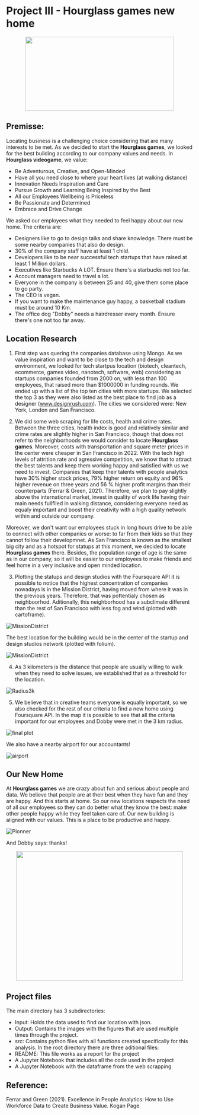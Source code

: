 # Project III - Hourglass games new home

<p align="center">
<img src="https://media3.giphy.com/media/9JgeSP0jlRAVBOG9FD/giphy.gif?cid=ecf05e47jp3l0uc3mrb3f6la40lmqjda5av04epacqm4qpx9&rid=giphy.gif&ct=g" width="400" height="200" />
</p>

## **Premisse:**

Locating business is a challenging choice considering that are many interests to be met. As we decided to start the **Hourglass games**, we looked for the best building according to our company values and needs. In **Hourglass videogame**, we value:

<p>
 
- Be Adventurous, Creative, and Open-Minded
- Have all you need close to where your heart lives (at walking distance)
- Innovation Needs Inspiration and Care
- Pursue Growth and Learning Being Inspired by the Best
- All our Employees Wellbeing is Priceless
- Be Passionate and Determined
- Embrace and Drive Change

We asked our employees what they needed to feel happy about our new home. The criteria are:
- Designers like to go to design talks and share knowledge. There must be some nearby companies that also do design.
- 30% of the company staff have at least 1 child.
- Developers like to be near successful tech startups that have raised at least 1 Million dollars.
- Executives like Starbucks A LOT. Ensure there's a starbucks not too far.
- Account managers need to travel a lot.
- Everyone in the company is between 25 and 40, give them some place to go party.
- The CEO is vegan.
- If you want to make the maintenance guy happy, a basketball stadium must be around 10 Km.
- The office dog "Dobby" needs a hairdresser every month. Ensure there's one not too far away.
 
</p>

## Location Research
1. First step was quering the companies database using Mongo. As we value inspiration and want to be close to the tech and design environment, we looked for tech startpus location (biotech, cleantech, ecommerce, games video, nanotech, software, web) considering as startups companies founded from 2000 on, with less than 100 employees, that raised more than $1000000 in funding rounds. We ended up with a list of the top ten cities with more startups. We selected the top 3 as they were also listed as the best place to find job as a designer (www.designrush.com). The cities we considered were: New York, London and San Francisco.

</p>
<p>
 
2. We did some web scraping for life costs, health and crime rates. Between the three cities, health index is good and relatively similar and crime rates are slightly higher in San Francisco, though that does not refer to the neighborhoods we would consider to locate **Hourglass games**. Moreover, costs with transportation and square meter prices in the center were cheaper in San Francisco in 2022. With the tech high levels of attrition rate and agressive competition, we know that to attract the best talents and keep them working happy and satisfied with us we need to invest. Companies that keep their talents with people analytics have 30% higher stock prices, 79% higher return on equity and 96% higher revenue on three years and 56 % higher profit margins than their counterparts (Ferrar & Green, 2021). Therefore, we plan to pay slightly above the international market, invest in quality of work life having their main needs fullfiled in walking distance, considering everyone need as equaly important and boost their creativity with a high quality network within and outside our company. </p>
<p>
 
Moreover, we don't want our employees stuck in long hours drive to be able to connect with other companies or worse: to far from their kids so that they cannot follow their developmnet. As San Francisco is known as the smallest big city and as a hotspot for statups at this moment, we decided to locate **Hourglass games** there. Besides, the population range of age is the same as in our company, so it will be easier to our employees to make friends and feel home in a very inclusive and open minded location.
 
</p>
<p>
 
3. Plotting the statups and design studios with the Foursquare API it is possible to notice that the highest concentration of companies nowadays is in the Mission District, having moved from where it was in the previous years. Therefore, that was pottentialy chosen as neighboorhod. Aditionally, this neighborhood has a subclimate different than the rest of San Francisco with less fog and wind (plotted with cartoframe). 
 
 ![MissionDistrict]( https://raw.githubusercontent.com/nico-stan/Project-III/714fd9eb6e1dd4e783df1f29eb3458de217bd833/Output/Districts_Cartoframes.png)
 
 The best location for the building would be in the center of the startup and design studios network (plotted with folium).

 ![MissionDistrict]( https://raw.githubusercontent.com/nico-stan/Project-III/714fd9eb6e1dd4e783df1f29eb3458de217bd833/Output/Districts_Folium.png)

</p>
<p>
 
4. As 3 kilometers is the distance that people are usually willing to walk when they need to solve issues, we established that as a threshold for the location.
 
![Radius3k](https://raw.githubusercontent.com/nico-stan/Project-III/714fd9eb6e1dd4e783df1f29eb3458de217bd833/Output/Circles_Folium.png)
 
</p>
 
5. We believe that in creative teams everyone is equally important, so we also checked for the rest of our criteria to find a new home using Foursquare API. In the map it is possible to see that all the criteria important for our employees and Dobby were met in the 3 km radius.
 
<p>
 
![final plot](https://user-images.githubusercontent.com/46969106/182244843-dc8df0fc-19e1-4467-8b9c-190bd51f384b.png)
 
</p>
<p>
 
We also have a nearby airport for our accountants!
  
![ airport](https://user-images.githubusercontent.com/46969106/182244914-1668e586-7336-4728-9067-48c9448ce37c.png)

## Our New Home 

At **Hourglass games** we are crazy about fun and serious about people and data. We believe that people are at their best when they have fun and they are happy. And this starts at home. So our new locations respects the need of all our employees so they can do better what they know the best: make other people happy while they feel taken care of. Our new building is aligned with our values. This is a place to be productive and happy. </p>


![Pionner](https://user-images.githubusercontent.com/46969106/182246740-c46aa604-dec9-4e0e-947b-bb7702036d1c.png)

</p>
And Dobby says: thanks!

<p align="center">
<img src="https://media0.giphy.com/media/4Zo41lhzKt6iZ8xff9/giphy.webp?cid=ecf05e473x7jjzo8xkoo0i8sdd9w1u3atvz01f9pgtcotbqr&rid=giphy.webp&ct=g" width="450" height="350" />
</p>

## Project files

The main directory has 3 subdirectories:
- Input: Holds the data used to find our location with json.
- Output: Contains the images with the figures that are used multiple times through the project.
- src: Contains python files with all functions created specifically for this analysis.
In the root directory there are three aditional files:
- README: This file works as a report for the project
- A Jupyter Notebook that includes all the code used in the project
- A Jupyter Notebook with the dataframe from the web scrapping

## Reference:
Ferrar and Green (2021). Excellence in People Analytics: How to Use Workforce Data to Create Business Value. Kogan Page.
